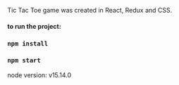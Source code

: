 Tic Tac Toe game was created in React, Redux and CSS.

#### to run the project:

### `npm install`

### `npm start`


node version: v15.14.0



